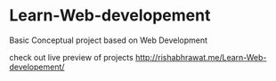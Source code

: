 # Learn-Web-developement
Basic Conceptual project based on Web Development 

check out live preview of projects 
http://rishabhrawat.me/Learn-Web-developement/
